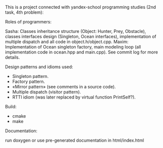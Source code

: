 This is a project connected with yandex-school programming studies (2nd task, 4th problem):

Roles of programmers:

Sasha: Classes inheritance structure (Object: Hunter, Prey, Obstacle), classes interfaces design (Singleton, Ocean interfaces), implementation of multiple dispatch and all code in object.h/object.cpp.
Maxim: Implementation of Ocean singleton factory, main modeling loop (all implementation code in ocean.hpp and main.cpp).
See commit log for more details.

Design patterns and idioms used:

- Singleton pattern.
- Factory pattern.
- «Mirror pattern» (see comments in a source code).
- Multiple dispatch (visitor pattern).
- RTTI idiom (was later replaced by virtual function PrintSelf?).

Build:

- cmake
- make

Documentation:

run doxygen or use pre-generated documentation in html/index.html
